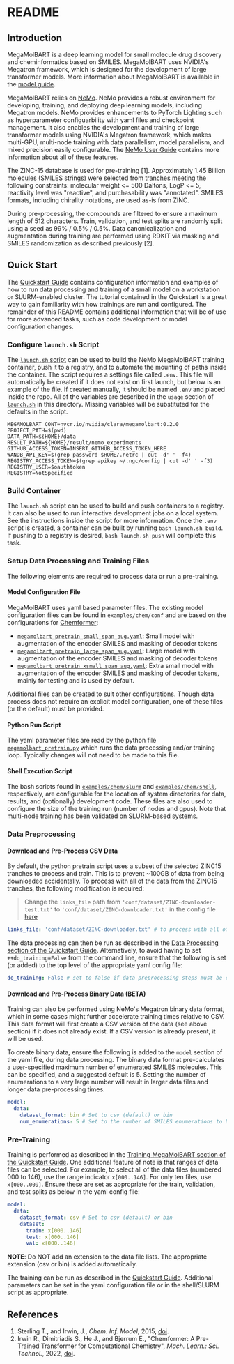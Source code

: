 # README

## Introduction

MegaMolBART is a deep learning model for small molecule drug discovery and cheminformatics based on SMILES. MegaMolBART uses NVIDIA's Megatron framework, which is designed for the development of large transformer models. More information about MegaMolBART is available in the [model guide](../../docs/ngc/model.md).

MegaMolBART relies on [NeMo](https://github.com/NVIDIA/NeMo). NeMo provides a robust environment for developing, training, and deploying deep learning models, including Megatron models. NeMo provides enhancements to PyTorch Lighting such as hyperparameter configuarbility with yaml files and checkpoint management. It also enables the development and training of large transformer models using NVIDIA's Megatron framework, which makes multi-GPU, multi-node training with data parallelism, model parallelism, and mixed precision easily configurable. The [NeMo User Guide](https://docs.nvidia.com/deeplearning/nemo/user-guide/docs/en/main/) contains more information about all of these features.

The ZINC-15 database is used for pre-training [1]. Approximately 1.45 Billion molecules (SMILES strings) were selected from [tranches](https://zinc15.docking.org/tranches/home/) meeting the following constraints: molecular weight <= 500 Daltons, LogP <= 5, reactivity level was "reactive", and purchasability was "annotated". SMILES formats, including chirality notations, are used as-is from ZINC.

During pre-processing, the compounds are filtered to ensure a maximum length of 512 characters. Train, validation, and test splits are randomly split using a seed as 99% / 0.5% / 0.5%. Data canonicalization and augmentation during training are performed using RDKIT via masking and SMILES randomization as described previously [2].

## Quick Start

The [Quickstart Guide](./QUICKSTART.md) contains configuration information and examples of how to run data processing and training of a small model on a workstation or SLURM-enabled cluster. The tutorial contained in the Quickstart is a great way to gain familiarity with how trainings are run and configured. The remainder of this README contains additional information that will be of use for more advanced tasks, such as code development or model configuration changes.

### Configure `launch.sh` Script

The [`launch.sh` script](./launch.sh) can be used to build the NeMo MegaMolBART training container, push it to a registry, and to automate the mounting of paths inside the container. The script requires a settings file called `.env`. This file will automatically be created if it does not exist on first launch, but below is an example of the file. If created manually, it should be named `.env` and placed inside the repo. All of the variables are described in the `usage` section of [`launch.sh`](./launch.sh) in this directory. Missing variables will be substituted for the defaults in the script.

```
MEGAMOLBART_CONT=nvcr.io/nvidia/clara/megamolbart:0.2.0
PROJECT_PATH=$(pwd)
DATA_PATH=${HOME}/data
RESULT_PATH=${HOME}/result/nemo_experiments
GITHUB_ACCESS_TOKEN=INSERT_GITHUB_ACCESS_TOKEN_HERE
WANDB_API_KEY=$(grep password $HOME/.netrc | cut -d' ' -f4)
REGISTRY_ACCESS_TOKEN=$(grep apikey ~/.ngc/config | cut -d' ' -f3)
REGISTRY_USER=$oauthtoken
REGISTRY=NotSpecified
```

### Build Container

The `launch.sh` script can be used to build and push containers to a registry. It can also be used to run interactive development jobs on a local system. See the instructions inside the script for more information. Once the `.env` script is created, a container can be built by running `bash launch.sh build`. If pushing to a registry is desired, `bash launch.sh push` will complete this task.

### Setup Data Processing and Training Files

The following elements are required to process data or run a pre-training.

#### Model Configuration File

MegaMolBART uses yaml based parameter files. The existing model configuration files can be found in `examples/chem/conf` and are based on the configurations for [Chemformer](https://chemrxiv.org/engage/chemrxiv/article-details/60ee8a3eb95bdd06d062074b):

* [`megamolbart_pretrain_small_span_aug.yaml`](./examples/chem/conf/megamolbart_pretrain_small_span_aug.yaml): Small model with augmentation of the encoder SMILES and masking of decoder tokens
* [`megamolbart_pretrain_large_span_aug.yaml`](./examples/chem/conf/megamolbart_pretrain_large_span_aug.yaml): Large model with augmentation of the encoder SMILES and masking of decoder tokens
* [`megamolbart_pretrain_xsmall_span_aug.yaml`](./examples/chem/conf/megamolbart_pretrain_xsmall_span_aug.yaml): Extra small model with augmentation of the encoder SMILES and masking of decoder tokens, mainly for testing and is used by default.

Additional files can be created to suit other configurations. Though data process does not require an explicit model configuration, one of these files (or the default) must be provided.

#### Python Run Script

The yaml parameter files are read by the python file [`megamolbart_pretrain.py`](./examples/chem/megamolbart_pretrain.py) which runs the data processing and/or training loop. Typically changes will not need to be made to this file.

#### Shell Execution Script

The bash scripts found in [`examples/chem/slurm`](./examples/chem/slurm) and [`examples/chem/shell`](./examples/chem/shell), respectively, are configurable for the location of system directories for data, results, and (optionally) development code. These files are also used to configure the size of the training run (number of nodes and gpus). Note that multi-node training has been validated on SLURM-based systems.

### Data Preprocessing

#### Download and Pre-Process CSV Data

By default, the python pretrain script uses a subset of the selected ZINC15 tranches to process and train. This is to prevent ~100GB of data from being downloaded accidentally. To process with all of the data from the ZINC15 tranches, the following modification is required:

> Change the `links_file` path from `'conf/dataset/ZINC-downloader-test.txt'` to `'conf/dataset/ZINC-downloader.txt'` in the config file [here](https://github.com/clara-parabricks/NeMo_MegaMolBART/blob/dev/examples/chem/conf/megamolbart_pretrain_base.yaml)
```yaml
links_file: 'conf/dataset/ZINC-downloader.txt' # to process with all of the ZINC15 data
```

The data processing can then be run as described in the [Data Processing section of the Quickstart Guide](./QUICKSTART.md#data-processing). Alternatively, to avoid having to set `++do_training=False` from the command line, ensure that the following is set (or added) to the top level of the appropriate yaml config file:

```yaml
do_training: False # set to false if data preprocessing steps must be completed
```

#### Download and Pre-Process Binary Data (BETA)

Training can also be performed using NeMo's Megatron binary data format, which in some cases might further accelerate training times relative to CSV. This data format will first create a CSV version of the data (see above section) if it does not already exist. If a CSV version is already present, it will be used.

To create binary data, ensure the following is added to the `model` section of the yaml file, during data processing. The binary data format pre-calculates a user-specified maximum number of enumerated SMILES molecules. This can be specified, and a suggested default is 5. Setting the number of enumerations to a very large number will result in larger data files and longer data pre-processing times.

```yaml
model:
  data:
    dataset_format: bin # Set to csv (default) or bin
    num_enumerations: 5 # Set to the number of SMILES enumerations to be stored
```

### Pre-Training

Training is performed as described in the [Training MegaMolBART section of the Quickstart Guide](./QUICKSTART.md#training-megamolbart). One additional feature of note is that ranges of data files can be selected. For example, to select all of the data files (numbered 000 to 146), use the range indicator `x[000..146]`. For only ten files, use `x[000..009]`. Ensure these are set as appropriate for the train, validation, and test splits as below in the yaml config file:

```yaml
model:
  data:
    dataset_format: csv # Set to csv (default) or bin
    dataset:
      train: x[000..146]
      test: x[000..146]
      val: x[000..146]
```

**NOTE**: Do NOT add an extension to the data file lists. The appropriate extension (csv or bin) is added automatically.

The training can be run as described in the [Quickstart Guide](./QUICKSTART.md#training-megamolbart). Additional parameters can be set in the yaml configuration file or in the shell/SLURM script as appropriate.

## References

1. Sterling T., and Irwin, J., *Chem. Inf. Model*, 2015, [doi](http://pubs.acs.org/doi/abs/10.1021/acs.jcim.5b00559).
2. Irwin R., Dimitriadis S., He J., and Bjerrum E., "Chemformer: A Pre-Trained Transformer for Computational Chemistry", *Mach. Learn.: Sci. Technol.*, 2022, [doi](https://iopscience.iop.org/article/10.1088/2632-2153/ac3ffb).
